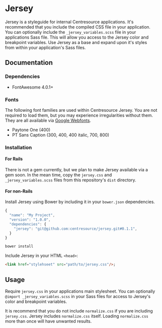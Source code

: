 # Jersey
Jersey is a styleguide for internal Centresource applications. It's recommended that you include the compiled CSS file in your application. You can optionally include the `_jersey_variables.scss` file in your applications Sass file. This will allow you access to the Jersey color and breakpoint variables. Use Jersey as a base and expand upon it's styles from within your application's Sass files.

## Documentation

### Dependencies
- FontAwesome 4.0.1+

### Fonts
The following font families are used within Centresource Jersey. You are not required to load them, but you may experience irregularities without them. They are all available via [Google Webfonts](http://www.google.com/fonts).

- Paytone One (400)
- PT Sans Caption (300, 400, 400 italic, 700, 800)

### Installation
#### For Rails
There is not a gem currently, but we plan to make Jersey available via a gem soon. In the mean time, copy the `jersey.css` and `_jersey_variables.scss` files from this repository's `dist` directory.


#### For non-Rails
Install Jersey using Bower by including it in your `bower.json` dependencies.
````javascript
{
  "name": "My Project",
  "version": "1.0.0",
  "dependencies": {
    "jersey": "git@github.com:centresource/jersey.git#0.1.1",
  }
}

````

````bash
bower install
````

Include Jersey in your HTML `<head>`:
````html
<link href="stylehseet" src="path/to/jersey.css"/>;
````

## Usage
Require `jersey.css` in your applications main stylesheet. You can optionally `@import _jersey_variables.scss` in your Sass files for access to Jersey's color and breakpoint variables.

It is recommend that you do not include `normalize.css` if you are including `jersey.css`. Jersey includes `normalize.css` itself. Loading `normalize.css` more than once will have unwanted results.
